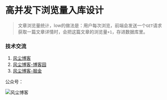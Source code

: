 # 高并发下浏览量入库设计

> 文章浏览量统计，low的做法是：用户每次浏览，前端会发送一个`GET`请求获取一篇文章详情时，会把这篇文章的浏览量`+1`，存进数据库里。

### 技术交流

1. [风尘博客](https://www.dustyblog.cn/)
1. [风尘博客-博客园](https://www.cnblogs.com/vandusty)
1. [风尘博客-掘金](https://juejin.im/user/5d5ea68e6fb9a06afa328f56/posts)

公众号：

![风尘博客](https://camo.githubusercontent.com/f87b5554de0af5d0be7e814c122c7a7fa0d82dea/68747470733a2f2f692e6c6f6c692e6e65742f323031392f30382f31382f6a695842416f74386645575a6433702e706e67)